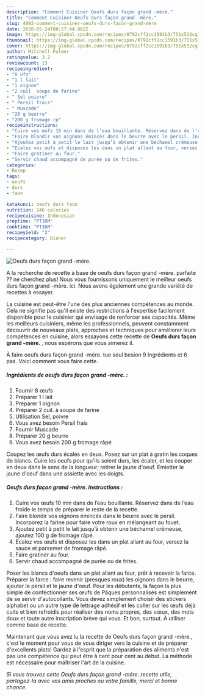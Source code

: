```yaml
---
description: "Comment Cuisiner Oeufs durs façon grand -mère."
title: "Comment Cuisiner Oeufs durs façon grand -mère."
slug: 4092-comment-cuisiner-oeufs-durs-facon-grand-mere
date: 2020-05-24T00:57:44.862Z
image: https://img-global.cpcdn.com/recipes/0792cff2cc1591b3/751x532cq70/oeufs-durs-facon-grand-mere-photo-principale-de-la-recette.jpg
thumbnail: https://img-global.cpcdn.com/recipes/0792cff2cc1591b3/751x532cq70/oeufs-durs-facon-grand-mere-photo-principale-de-la-recette.jpg
cover: https://img-global.cpcdn.com/recipes/0792cff2cc1591b3/751x532cq70/oeufs-durs-facon-grand-mere-photo-principale-de-la-recette.jpg
author: Mitchell Palmer
ratingvalue: 3.2
reviewcount: 13
recipeingredient:
- "8 ufs"
- "1 l lait"
- "1 oignon"
- "2 cuil  soupe de farine"
- " Sel poivre"
- " Persil frais"
- " Muscade"
- "20 g beurre"
- "200 g fromage rp"
recipeinstructions:
- "Cuire vos œufs 10 min dans de l’eau bouillante. Réservez dans de l’eau froide le temps de préparer le reste de la recette."
- "Faire blondir vos oignons émincés dans le beurre avec le persil. Incorporez la farine pour faire votre roux en mélangeant au fouet."
- "Ajoutez petit à petit le lait jusqu’à obtenir une béchamel crémeuse, ajoutez 100 g de fromage râpé."
- "Ecalez vos œufs et disposez les dans un plat allant au four, versez la sauce et parsemer de fromage râpé."
- "Faire gratiner au four."
- "Servir chaud accompagné de purée ou de frites."
categories:
- Resep
tags:
- oeufs
- durs
- faon

katakunci: oeufs durs faon 
nutrition: 246 calories
recipecuisine: Indonesian
preptime: "PT38M"
cooktime: "PT36M"
recipeyield: "2"
recipecategory: Dinner

---
```



![Oeufs durs façon grand -mère.](https://img-global.cpcdn.com/recipes/0792cff2cc1591b3/751x532cq70/oeufs-durs-facon-grand-mere-photo-principale-de-la-recette.jpg)

A la recherche de recette à base de oeufs durs façon grand -mère. parfaite ?? ne cherchez plus! Nous vous fournissons uniquement le meilleur oeufs durs façon grand -mère. ici. Nous avons également une grande variété de recettes à essayer.

La cuisine est peut-être l'une des plus anciennes compétences au monde. Cela ne signifie pas qu'il existe des restrictions à l'expertise facilement disponible pour le cuisinier qui envisage de renforcer ses capacités. Même les meilleurs cuisiniers, même les professionnels, peuvent constamment découvrir de nouveaux plats, approches et techniques pour améliorer leurs compétences en cuisine, alors essayons cette recette de <strong> Oeufs durs façon grand -mère. </strong>, nous espérons que vous aimerez il.

<!--inarticleads1-->

À faire oeufs durs façon grand -mère. tue seul besion 9 Ingrédients et 6 pas. Voici comment vous faire cette.

##### Ingrédients de oeufs durs façon grand -mère. :

1. Fournir 8 œufs
1. Préparer 1 l lait
1. Préparer 1 oignon
1. Préparer 2 cuil. à soupe de farine
1. Utilisation  Sel, poivre
1. Vous avez besoin  Persil frais
1. Fournir  Muscade
1. Préparer 20 g beurre
1. Vous avez besoin 200 g fromage râpé


Coupez les œufs durs écalés en deux. Posez sur un plat à gratin les coques de blancs. Cuire les oeufs pour qu&#39;ils soient durs, les écaler, et les couper en deux dans le sens de la longueur; retirer le jaune d&#39;oeuf. Emietter le jaune d&#39;oeuf dans une assiette avec les doigts. 

<!--inarticleads2-->

##### Oeufs durs façon grand -mère. instructions :

1. Cuire vos œufs 10 min dans de l’eau bouillante. Réservez dans de l’eau froide le temps de préparer le reste de la recette.
1. Faire blondir vos oignons émincés dans le beurre avec le persil. Incorporez la farine pour faire votre roux en mélangeant au fouet.
1. Ajoutez petit à petit le lait jusqu’à obtenir une béchamel crémeuse, ajoutez 100 g de fromage râpé.
1. Ecalez vos œufs et disposez les dans un plat allant au four, versez la sauce et parsemer de fromage râpé.
1. Faire gratiner au four.
1. Servir chaud accompagné de purée ou de frites.


Poser les blancs d&#39;oeufs dans un plat allant au four, prêt à recevoir la farce. Préparer la farce : faire revenir (presques roux) les oignons dans le beurre, ajouter le persil et le jaune d&#39;oeuf. Pour les débutants, la façon la plus simple de confectionner ses œufs de Pâques personnalisés est simplement de se servir d&#39;autocollants. Vous devez simplement choisir des stickers alphabet ou un autre type de lettrage adhésif et les coller sur les œufs déjà cuits et bien refroidis pour réaliser des noms propres, des vœux, des mots doux et toute autre inscription brève qui vous. Et bon, surtout. À utiliser comme base de recette. 

<!--inarticleads1-->

<p>
Maintenant que vous avez lu la recette de Oeufs durs façon grand -mère., c'est le moment pour vous de vous diriger vers la cuisine et de préparer d'excellents plats! Gardez à l'esprit que la préparation des aliments n'est pas une compétence qui peut être à cent pour cent au début. La méthode est nécessaire pour maîtriser l'art de la cuisine.
</p>

<p>
<i>Si vous trouvez cette Oeufs durs façon grand -mère. recette utile, partagez-la avec vos amis proches ou votre famille, merci et bonne chance.</i>
</p>
